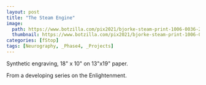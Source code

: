 ```yaml
---
layout: post
title: "The Steam Engine"
image:
  path: https://www.botzilla.com/pix2021/bjorke-steam-print-1006-0036-2400.jpg
  thumbnail: https://www.botzilla.com/pix2021/bjorke-steam-print-1006-0036-2400.jpg
categories: [fStop]
tags: [Neurography, _Phase4, _Projects]
---
```


Synthetic engraving, 18" x 10" on 13"x19" paper.

From a developing series on the Enlightenment.


